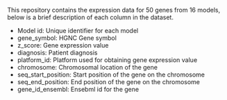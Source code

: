 This repository contains the expression data for 50 genes from 16 models, below is a brief description of each column in the dataset.
- Model id: Unique identifier for each model
- gene_symbol: HGNC Gene symbol 
- z_score: Gene expression value
- diagnosis: Patient diagnosis
- platform_id: Platform used for obtaining gene expression value
- chromosome: Chromosomal location of the gene
- seq_start_position: Start position of the gene on the chromosome
- seq_end_position:	End position of the gene on the chromosome
- gene_id_ensembl: Ensebml id for the gene 
